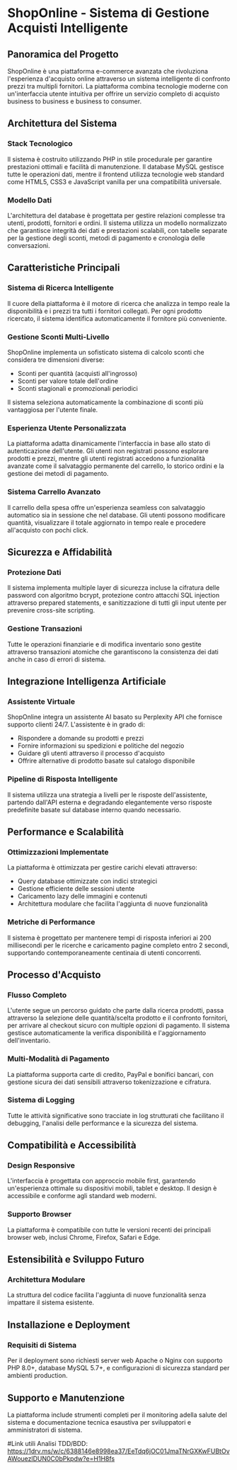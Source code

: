 # ShopOnline - Sistema di Gestione Acquisti Intelligente

## Panoramica del Progetto

ShopOnline è una piattaforma e-commerce avanzata che rivoluziona l'esperienza d'acquisto online attraverso un sistema intelligente di confronto prezzi tra multipli fornitori. La piattaforma combina tecnologie moderne con un'interfaccia utente intuitiva per offrire un servizio completo di acquisto business to business e business to consumer.

## Architettura del Sistema

### Stack Tecnologico
Il sistema è costruito utilizzando PHP in stile procedurale per garantire prestazioni ottimali e facilità di manutenzione. Il database MySQL gestisce tutte le operazioni dati, mentre il frontend utilizza tecnologie web standard come HTML5, CSS3 e JavaScript vanilla per una compatibilità universale.

### Modello Dati
L'architettura del database è progettata per gestire relazioni complesse tra utenti, prodotti, fornitori e ordini. Il sistema utilizza un modello normalizzato che garantisce integrità dei dati e prestazioni scalabili, con tabelle separate per la gestione degli sconti, metodi di pagamento e cronologia delle conversazioni.

## Caratteristiche Principali

### Sistema di Ricerca Intelligente
Il cuore della piattaforma è il motore di ricerca che analizza in tempo reale la disponibilità e i prezzi tra tutti i fornitori collegati. Per ogni prodotto ricercato, il sistema identifica automaticamente il fornitore più conveniente.

### Gestione Sconti Multi-Livello
ShopOnline implementa un sofisticato sistema di calcolo sconti che considera tre dimensioni diverse:
- Sconti per quantità (acquisti all'ingrosso)
- Sconti per valore totale dell'ordine
- Sconti stagionali e promozionali periodici

Il sistema seleziona automaticamente la combinazione di sconti più vantaggiosa per l'utente finale.

### Esperienza Utente Personalizzata
La piattaforma adatta dinamicamente l'interfaccia in base allo stato di autenticazione dell'utente. Gli utenti non registrati possono esplorare prodotti e prezzi, mentre gli utenti registrati accedono a funzionalità avanzate come il salvataggio permanente del carrello, lo storico ordini e la gestione dei metodi di pagamento.

### Sistema Carrello Avanzato
Il carrello della spesa offre un'esperienza seamless con salvataggio automatico sia in sessione che nel database. Gli utenti possono modificare quantità, visualizzare il totale aggiornato in tempo reale e procedere all'acquisto con pochi click.

## Sicurezza e Affidabilità

### Protezione Dati
Il sistema implementa multiple layer di sicurezza incluse la cifratura delle password con algoritmo bcrypt, protezione contro attacchi SQL injection attraverso prepared statements, e sanitizzazione di tutti gli input utente per prevenire cross-site scripting.

### Gestione Transazioni
Tutte le operazioni finanziarie e di modifica inventario sono gestite attraverso transazioni atomiche che garantiscono la consistenza dei dati anche in caso di errori di sistema.

## Integrazione Intelligenza Artificiale

### Assistente Virtuale
ShopOnline integra un assistente AI basato su Perplexity API che fornisce supporto clienti 24/7. L'assistente è in grado di:
- Rispondere a domande su prodotti e prezzi
- Fornire informazioni su spedizioni e politiche del negozio
- Guidare gli utenti attraverso il processo d'acquisto
- Offrire alternative di prodotto basate sul catalogo disponibile

### Pipeline di Risposta Intelligente
Il sistema utilizza una strategia a livelli per le risposte dell'assistente, partendo dall'API esterna e degradando elegantemente verso risposte predefinite basate sul database interno quando necessario.

## Performance e Scalabilità

### Ottimizzazioni Implementate
La piattaforma è ottimizzata per gestire carichi elevati attraverso:
- Query database ottimizzate con indici strategici
- Gestione efficiente delle sessioni utente
- Caricamento lazy delle immagini e contenuti
- Architettura modulare che facilita l'aggiunta di nuove funzionalità

### Metriche di Performance
Il sistema è progettato per mantenere tempi di risposta inferiori ai 200 millisecondi per le ricerche e caricamento pagine completo entro 2 secondi, supportando contemporaneamente centinaia di utenti concorrenti.

## Processo d'Acquisto

### Flusso Completo
L'utente segue un percorso guidato che parte dalla ricerca prodotti, passa attraverso la selezione delle quantità/scelta prodotto e il confronto fornitori, per arrivare al checkout sicuro con multiple opzioni di pagamento. Il sistema gestisce automaticamente la verifica disponibilità e l'aggiornamento dell'inventario.

### Multi-Modalità di Pagamento
La piattaforma supporta carte di credito, PayPal e bonifici bancari, con gestione sicura dei dati sensibili attraverso tokenizzazione e cifratura.

### Sistema di Logging
Tutte le attività significative sono tracciate in log strutturati che facilitano il debugging, l'analisi delle performance e la sicurezza del sistema.

## Compatibilità e Accessibilità

### Design Responsive
L'interfaccia è progettata con approccio mobile first, garantendo un'esperienza ottimale su dispositivi mobili, tablet e desktop. Il design è accessibile e conforme agli standard web moderni.

### Supporto Browser
La piattaforma è compatibile con tutte le versioni recenti dei principali browser web, inclusi Chrome, Firefox, Safari e Edge.

## Estensibilità e Sviluppo Futuro

### Architettura Modulare
La struttura del codice facilita l'aggiunta di nuove funzionalità senza impattare il sistema esistente. 

## Installazione e Deployment

### Requisiti di Sistema
Per il deployment sono richiesti server web Apache o Nginx con supporto PHP 8.0+, database MySQL 5.7+, e configurazioni di sicurezza standard per ambienti production.

## Supporto e Manutenzione

La piattaforma include strumenti completi per il monitoring adella salute del sistema e documentazione tecnica esaustiva per sviluppatori e amministratori di sistema.

#Link utili
Analisi TDD/BDD: https://1drv.ms/w/c/6388146e8998ea37/EeTdq6jOC01JmaTNrGXKwFUBtOvAWouezlDUN0C0bPkpdw?e=H1H8fs

